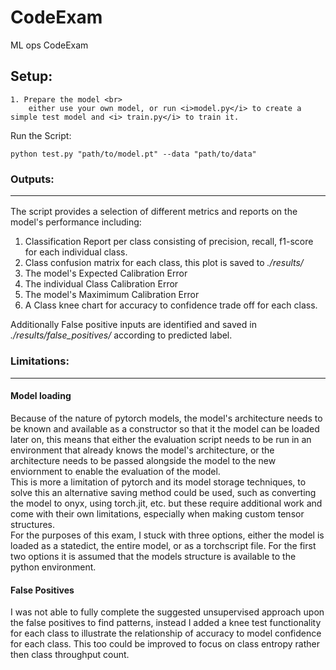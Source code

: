 # CodeExam
ML ops CodeExam 


## Setup: <br>

    1. Prepare the model <br>
        either use your own model, or run <i>model.py</i> to create a simple test model and <i> train.py</i> to train it.
        
Run the Script: <br>
    
    python test.py "path/to/model.pt" --data "path/to/data"



### Outputs: <hr>
The script provides a selection of different metrics and reports on the model's performance including:
1. Classification Report per class consisting of precision, recall, f1-score for each individual class.
2. Class confusion matrix for each class, this plot is saved to <i> ./results/ </i>
3. The model's Expected Calibration Error 
4. The individual Class Calibration Error
5. The model's Maximimum Calibration Error
6. A Class knee chart for accuracy to confidence trade off for each class.

Additionally False positive inputs are identified and saved in <i> ./results/false_positives/</i> according to predicted label.

### Limitations: <hr>

#### Model loading
Because of the nature of pytorch models, the model's architecture needs to be known and available as a constructor so that it the model can be loaded later on, this means that either the evaluation script needs to be run in an environment that already knows the model's architecture, or the architecture needs to be passed alongside the model to the new enviornment to enable the evaluation of the model.
<br>
This is more a limitation of pytorch and its model storage techniques, to solve this an alternative saving method could be used, such as converting the model to onyx, using torch.jit, etc. but these require additional work and come with their own limitations, especially when making custom tensor structures.
<br>
For the purposes of this exam, I stuck with three options, either the model is loaded as a statedict, the entire model, or as a torchscript file. For the first two options it is assumed that the models structure is available to the python environment. 

#### False Positives
I was not able to fully complete the suggested unsupervised approach upon the false positives to find patterns, instead I added a knee test functionality for each class to illustrate the relationship of accuracy to model confidence for each class. This too could be improved to focus on class entropy rather then class throughput count. 

